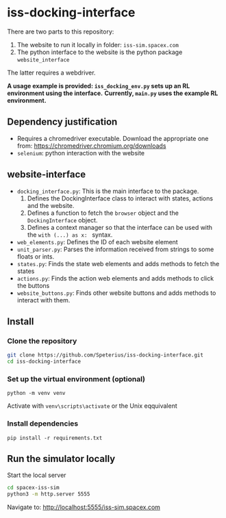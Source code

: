 # iss-docking-interface

There are two parts to this repository:
1. The website to run it locally in folder: `iss-sim.spacex.com`
2. The python interface to the website is the python package `website_interface`

The latter requires a webdriver.

**A usage example is provided: `iss_docking_env.py` sets up an RL environment using the interface.**
**Currently, `main.py` uses the example RL environment.** 

## Dependency justification

- Requires a chromedriver executable. Download the appropriate one from: https://chromedriver.chromium.org/downloads
- `selenium`: python interaction with the website

## website-interface
- `docking_interface.py`: This is the main interface to the package. 
  1. Defines the DockingInterface class to interact with states, actions and the website. 
  2. Defines a function to fetch the `browser` object and the `DockingInterface` object.
  3. Defines a context manager so that the interface can be used with the `with (...) as x: ` syntax. 
- `web_elements.py`: Defines the ID of each website element
- `unit_parser.py`: Parses the information received from strings to some floats or ints.
- `states.py`: Finds the state web elements and adds methods to fetch the states
- `actions.py`: Finds the action web elements and adds methods to click the buttons
- `website_buttons.py`: Finds other website buttons and adds methods to interact with them.

## Install 

### Clone the repository
```bash
git clone https://github.com/Speterius/iss-docking-interface.git
cd iss-docking-interface
```

### Set up the virtual environment (optional)
`python -m venv venv`

Activate with 
`venv\scripts\activate` or the Unix eqquivalent

### Install dependencies

`pip install -r requirements.txt`

## Run the simulator locally

Start the local server
```bash
cd spacex-iss-sim
python3 -m http.server 5555
```
Navigate to: [http://localhost:5555/iss-sim.spacex.com](http://localhost:5555/iss-sim.spacex.com)
